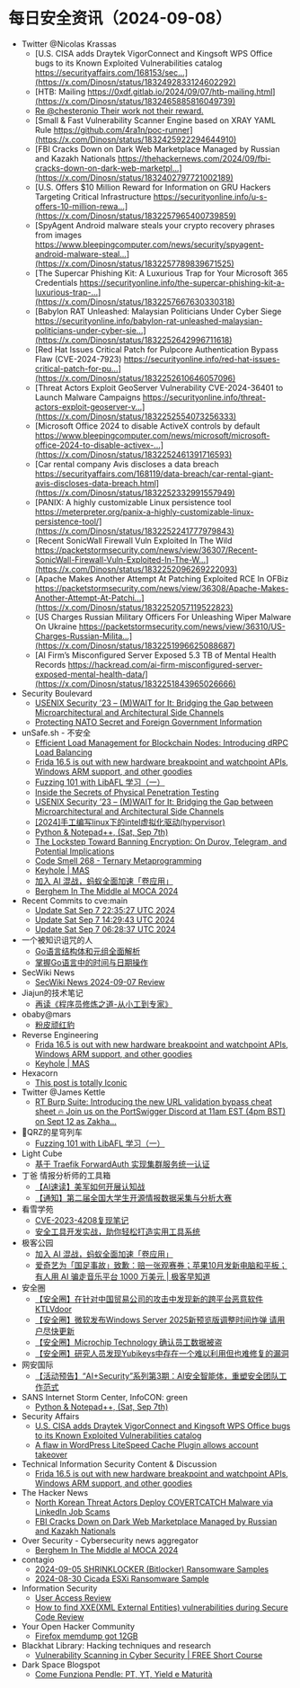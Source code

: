 # 每日安全资讯（2024-09-08）

- Twitter @Nicolas Krassas
  - [U.S. CISA adds Draytek VigorConnect and Kingsoft WPS Office bugs to its Known Exploited Vulnerabilities catalog https://securityaffairs.com/168153/sec...](https://x.com/Dinosn/status/1832492833124602292)
  - [HTB: Mailing https://0xdf.gitlab.io/2024/09/07/htb-mailing.html](https://x.com/Dinosn/status/1832465885816049739)
  - [Re @chesteronio Their work not their reward.](https://x.com/Dinosn/status/1832426738543890924)
  - [Small & Fast Vulnerability Scanner Engine based on XRAY YAML Rule https://github.com/4ra1n/poc-runner](https://x.com/Dinosn/status/1832425922294644910)
  - [FBI Cracks Down on Dark Web Marketplace Managed by Russian and Kazakh Nationals https://thehackernews.com/2024/09/fbi-cracks-down-on-dark-web-marketpl...](https://x.com/Dinosn/status/1832402797721002189)
  - [U.S. Offers $10 Million Reward for Information on GRU Hackers Targeting Critical Infrastructure https://securityonline.info/u-s-offers-10-million-rewa...](https://x.com/Dinosn/status/1832257965400739859)
  - [SpyAgent Android malware steals your crypto recovery phrases from images https://www.bleepingcomputer.com/news/security/spyagent-android-malware-steal...](https://x.com/Dinosn/status/1832257789839671525)
  - [The Supercar Phishing Kit: A Luxurious Trap for Your Microsoft 365 Credentials https://securityonline.info/the-supercar-phishing-kit-a-luxurious-trap-...](https://x.com/Dinosn/status/1832257667630330318)
  - [Babylon RAT Unleashed: Malaysian Politicians Under Cyber Siege https://securityonline.info/babylon-rat-unleashed-malaysian-politicians-under-cyber-sie...](https://x.com/Dinosn/status/1832252642996711618)
  - [Red Hat Issues Critical Patch for Pulpcore Authentication Bypass Flaw (CVE-2024-7923) https://securityonline.info/red-hat-issues-critical-patch-for-pu...](https://x.com/Dinosn/status/1832252610646057096)
  - [Threat Actors Exploit GeoServer Vulnerability CVE-2024-36401 to Launch Malware Campaigns https://securityonline.info/threat-actors-exploit-geoserver-v...](https://x.com/Dinosn/status/1832252554073256333)
  - [Microsoft Office 2024 to disable ActiveX controls by default https://www.bleepingcomputer.com/news/microsoft/microsoft-office-2024-to-disable-activex-...](https://x.com/Dinosn/status/1832252461391716593)
  - [Car rental company Avis discloses a data breach https://securityaffairs.com/168119/data-breach/car-rental-giant-avis-discloses-data-breach.html](https://x.com/Dinosn/status/1832252332991557949)
  - [PANIX: A highly customizable Linux persistence tool https://meterpreter.org/panix-a-highly-customizable-linux-persistence-tool/](https://x.com/Dinosn/status/1832252241777979843)
  - [Recent SonicWall Firewall Vuln Exploited In The Wild https://packetstormsecurity.com/news/view/36307/Recent-SonicWall-Firewall-Vuln-Exploited-In-The-W...](https://x.com/Dinosn/status/1832252096269222093)
  - [Apache Makes Another Attempt At Patching Exploited RCE In OFBiz https://packetstormsecurity.com/news/view/36308/Apache-Makes-Another-Attempt-At-Patchi...](https://x.com/Dinosn/status/1832252057119522823)
  - [US Charges Russian Military Officers For Unleashing Wiper Malware On Ukraine https://packetstormsecurity.com/news/view/36310/US-Charges-Russian-Milita...](https://x.com/Dinosn/status/1832251996625088687)
  - [AI Firm’s Misconfigured Server Exposed 5.3 TB of Mental Health Records https://hackread.com/ai-firm-misconfigured-server-exposed-mental-health-data/](https://x.com/Dinosn/status/1832251843965026666)
- Security Boulevard
  - [USENIX Security ’23 – (M)WAIT for It: Bridging the Gap between Microarchitectural and Architectural Side Channels](https://securityboulevard.com/2024/09/usenix-security-23-mwait-for-it-bridging-the-gap-between-microarchitectural-and-architectural-side-channels/)
  - [Protecting NATO Secret and Foreign Government Information](https://securityboulevard.com/2024/09/protecting-nato-secret-and-foreign-government-information/)
- unSafe.sh - 不安全
  - [Efficient Load Management for Blockchain Nodes: Introducing dRPC Load Balancing](https://buaq.net/go-260766.html)
  - [Frida 16.5 is out with new hardware breakpoint and watchpoint APIs, Windows ARM support, and other goodies](https://buaq.net/go-260759.html)
  - [Fuzzing 101 with LibAFL 学习（一）](https://buaq.net/go-260760.html)
  - [Inside the Secrets of Physical Penetration Testing](https://buaq.net/go-260767.html)
  - [USENIX Security ’23 – (M)WAIT for It: Bridging the Gap between Microarchitectural and Architectural Side Channels](https://buaq.net/go-260774.html)
  - [[2024]手工编写linux下的intel虚拟化驱动(hypervisor)](https://buaq.net/go-260752.html)
  - [Python &#x26; Notepad&#x2b;&#x2b;, (Sat, Sep 7th)](https://buaq.net/go-260753.html)
  - [The Lockstep Toward Banning Encryption: On Durov, Telegram, and Potential Implications](https://buaq.net/go-260769.html)
  - [Code Smell 268 - Ternary Metaprogramming](https://buaq.net/go-260768.html)
  - [Keyhole | MAS](https://buaq.net/go-260750.html)
  - [加入 AI 混战，蚂蚁全面加速「卷应用」](https://buaq.net/go-260775.html)
  - [Berghem In The Middle al MOCA 2024](https://buaq.net/go-260730.html)
- Recent Commits to cve:main
  - [Update Sat Sep  7 22:35:27 UTC 2024](https://github.com/trickest/cve/commit/3af8afa94aa79a089469b870859a6a1ce5a67741)
  - [Update Sat Sep  7 14:29:43 UTC 2024](https://github.com/trickest/cve/commit/c3f5a0576be06db061289f21741878798cdb8ef3)
  - [Update Sat Sep  7 06:28:37 UTC 2024](https://github.com/trickest/cve/commit/0af18936457b0d24f38fa77c3a7cf3aab50034cc)
- 一个被知识诅咒的人
  - [Go语言结构体和元组全面解析](https://blog.csdn.net/nokiaguy/article/details/142001762)
  - [掌握Go语言中的时间与日期操作](https://blog.csdn.net/nokiaguy/article/details/142001609)
- SecWiki News
  - [SecWiki News 2024-09-07 Review](http://www.sec-wiki.com/?2024-09-07)
- Jiajun的技术笔记
  - [再读《程序员修炼之道-从小工到专家》](https://jiajunhuang.com/articles/2024_09_07-the_pragmatic_programmer.md.html)
- obaby@mars
  - [粉皮顽红豹](https://h4ck.org.cn/2024/09/17969)
- Reverse Engineering
  - [Frida 16.5 is out with new hardware breakpoint and watchpoint APIs, Windows ARM support, and other goodies](https://www.reddit.com/r/ReverseEngineering/comments/1fb9f1v/frida_165_is_out_with_new_hardware_breakpoint_and/)
  - [Keyhole | MAS](https://www.reddit.com/r/ReverseEngineering/comments/1fb553t/keyhole_mas/)
- Hexacorn
  - [This post is totally Iconic](https://www.hexacorn.com/blog/2024/09/07/this-post-is-totally-iconic/)
- Twitter @James Kettle
  - [RT Burp Suite: Introducing the new URL validation bypass cheat sheet 🔥 Join us on the PortSwigger Discord at 11am EST (4pm BST) on Sept 12 as Zakha...](https://x.com/albinowax/status/1832381353012146626)
- 🚂QRZ的星穹列车
  - [Fuzzing 101 with LibAFL 学习（一）](https://5ec.top/00-notes/00-fuzz/libafl/fuzzing101/study-note-1)
- Light Cube
  - [基于 Traefik ForwardAuth 实现集群服务统一认证](https://github.red/traefik-forward-auth/)
- 丁爸 情报分析师的工具箱
  - [【AI速读】美军如何开展认知战](https://mp.weixin.qq.com/s?__biz=MzI2MTE0NTE3Mw==&mid=2651146021&idx=1&sn=dfbd5c0ece4d40fe3581e15baf78b4af&chksm=f1af301fc6d8b909efd6d71226957656777f7bff6266f9dca92f529c46e78b71b63b8a0ebb11&scene=58&subscene=0#rd)
  - [【通知】第二届全国大学生开源情报数据采集与分析大赛](https://mp.weixin.qq.com/s?__biz=MzI2MTE0NTE3Mw==&mid=2651146021&idx=2&sn=6bc60109cccf2ee375aee68ce3f73f34&chksm=f1af301fc6d8b909552f36b4f250d22f8675c356b8f1fe2e0e9711b296f4eaaf09c048d47add&scene=58&subscene=0#rd)
- 看雪学苑
  - [CVE-2023-4208复现笔记](https://mp.weixin.qq.com/s?__biz=MjM5NTc2MDYxMw==&mid=2458572213&idx=1&sn=6f216d0dd151bf49db7607367a01d861&chksm=b18de53f86fa6c299538c10a4071807acb9e4a2b5aa5a3a383eb5d1d1db0f3ce49f89337041a&scene=58&subscene=0#rd)
  - [安全工具开发实战，助你轻松打造实用工具系统](https://mp.weixin.qq.com/s?__biz=MjM5NTc2MDYxMw==&mid=2458572213&idx=2&sn=0a850931b64c6e93dca7dd7dfca08972&chksm=b18de53f86fa6c295b3386603d73592eec77f69704082f054d2240465dc97c40e7075226e718&scene=58&subscene=0#rd)
- 极客公园
  - [加入 AI 混战，蚂蚁全面加速「卷应用」](https://mp.weixin.qq.com/s?__biz=MTMwNDMwODQ0MQ==&mid=2653054148&idx=1&sn=b6c57daaee25e02bb2d2171e2cdd039d&chksm=7e57197249209064723425227c65fe48e2f2c4c66976c01b087381e0714d19a7163e8a716a56&scene=58&subscene=0#rd)
  - [爱奇艺为「国足事故」致歉：赔一张观赛券；苹果10月发新电脑和平板；有人用 AI 骗走音乐平台 1000 万美元 | 极客早知道](https://mp.weixin.qq.com/s?__biz=MTMwNDMwODQ0MQ==&mid=2653054122&idx=1&sn=c8e974fc992c5a1c3e1359dcbb74bcca&chksm=7e57191c4920900a866f8db42bd0faa5df1d9ca6540552c1ea4a6c29562b4b8704b30ab60e27&scene=58&subscene=0#rd)
- 安全圈
  - [【安全圈】在针对中国贸易公司的攻击中发现新的跨平台恶意软件KTLVdoor](https://mp.weixin.qq.com/s?__biz=MzIzMzE4NDU1OQ==&mid=2652064191&idx=1&sn=c35045938e79877d30f89b03edd0e1fb&chksm=f36e65ffc419ece90013b87874cd7798d71ec90c368fa3cd01b9772d200a1c28a3c179a97067&scene=58&subscene=0#rd)
  - [【安全圈】微软发布Windows Server 2025新预览版调整时间炸弹 请用户尽快更新](https://mp.weixin.qq.com/s?__biz=MzIzMzE4NDU1OQ==&mid=2652064191&idx=2&sn=1780528b58dfe68e94e96232787e9eac&chksm=f36e65ffc419ece9293ed88aae76bc78264cee9a48b12a868f4e30df06954de3b8f8450e3392&scene=58&subscene=0#rd)
  - [【安全圈】Microchip Technology 确认员工数据被盗](https://mp.weixin.qq.com/s?__biz=MzIzMzE4NDU1OQ==&mid=2652064191&idx=3&sn=54a0ddf43c0026e259668f2618ca0c2b&chksm=f36e65ffc419ece9b6366cf6730df99dce0a26885d6310c52bb5b820f8dc05ebbd72ed362f38&scene=58&subscene=0#rd)
  - [【安全圈】研究人员发现Yubikeys中存在一个难以利用但也难修复的漏洞](https://mp.weixin.qq.com/s?__biz=MzIzMzE4NDU1OQ==&mid=2652064191&idx=4&sn=2fe0d56663512b21ba1785d9a22bcd38&chksm=f36e65ffc419ece95bd1e15cc3b1eb19a4fe27400937238106b5b34bde708be50cd7af470869&scene=58&subscene=0#rd)
- 网安国际
  - [【活动预告】“AI+Security”系列第3期：AI安全智能体，重塑安全团队工作范式](https://mp.weixin.qq.com/s?__biz=MzA4ODYzMjU0NQ==&mid=2652316103&idx=1&sn=28165a2864090122ddf9dcbd99e6664e&chksm=8bc4bc49bcb3355fd522d04a9024da182916ae2440274fc7f39b770cb0241f88ce5ed87ab659&scene=58&subscene=0#rd)
- SANS Internet Storm Center, InfoCON: green
  - [Python &#x26; Notepad&#x2b;&#x2b;, (Sat, Sep 7th)](https://isc.sans.edu/diary/rss/31240)
- Security Affairs
  - [U.S. CISA adds Draytek VigorConnect and Kingsoft WPS Office bugs to its Known Exploited Vulnerabilities catalog](https://securityaffairs.com/168153/security/cisa-draytek-vigorconnect-kingsoft-wps-office-bugs-known-exploited-vulnerabilities-catalog.html)
  - [A flaw in WordPress LiteSpeed Cache Plugin allows account takeover](https://securityaffairs.com/168145/security/litespeed-cache-plugin-wordpress-flaw.html)
- Technical Information Security Content & Discussion
  - [Frida 16.5 is out with new hardware breakpoint and watchpoint APIs, Windows ARM support, and other goodies](https://www.reddit.com/r/netsec/comments/1fb9fef/frida_165_is_out_with_new_hardware_breakpoint_and/)
- The Hacker News
  - [North Korean Threat Actors Deploy COVERTCATCH Malware via LinkedIn Job Scams](https://thehackernews.com/2024/09/north-korean-threat-actors-deploy.html)
  - [FBI Cracks Down on Dark Web Marketplace Managed by Russian and Kazakh Nationals](https://thehackernews.com/2024/09/fbi-cracks-down-on-dark-web-marketplace.html)
- Over Security - Cybersecurity news aggregator
  - [Berghem In The Middle al MOCA 2024](https://www.hacklabg.net/convegni/berghem-in-the-middle-al-moca-2024/)
- contagio
  - [2024-09-05 SHRINKLOCKER (Bitlocker) Ransomware Samples](https://contagiodump.blogspot.com/2024/09/2024-09-05-shrinklocker-bitlocker.html)
  - [2024-08-30 Cicada ESXi Ransomware Sample](https://contagiodump.blogspot.com/2024/09/2024-08-30-cicada-esxi-ransomware-sample.html)
- Information Security
  - [User Access Review](https://www.reddit.com/r/Information_Security/comments/1fbbshf/user_access_review/)
  - [How to find XXE(XML External Entities) vulnerabilities during Secure Code Review](https://www.reddit.com/r/Information_Security/comments/1fb5usy/how_to_find_xxexml_external_entities/)
- Your Open Hacker Community
  - [Firefox memdump got 12GB](https://www.reddit.com/r/HowToHack/comments/1fb2z8p/firefox_memdump_got_12gb/)
- Blackhat Library: Hacking techniques and research
  - [Vulnerability Scanning in Cyber Security | FREE Short Course](https://www.reddit.com/r/blackhat/comments/1fb1bxv/vulnerability_scanning_in_cyber_security_free/)
- Dark Space Blogspot
  - [Come Funziona Pendle: PT, YT, Yield e Maturità](http://darkwhite666.blogspot.com/2024/09/come-funziona-pendle-pt-yt-yield-e.html)

